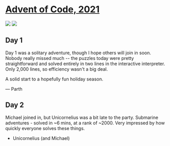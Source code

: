 # [Advent of Code, 2021](https://adventofcode.com/2021)

![](https://img.shields.io/badge/day%20📅-2-blue)
![](https://img.shields.io/badge/stars%20⭐-2-yellow)

## Day 1

Day 1 was a solitary adventure, though I hope others will join in soon. Nobody really missed much -- the puzzles today were pretty straightforward and solved entirely in two lines in the interactive interpreter. Only 2,000 lines, so efficiency wasn't a big deal.

A solid start to a hopefully fun holiday season.

— Parth


## Day 2

Michael joined in, but Unicornelius was a bit late to the party. Submarine adventures - solved in ~6 mins, at a rank of ~2000. Very impressed by how quickly everyone solves these things.

- Unicornelius (and Michael)